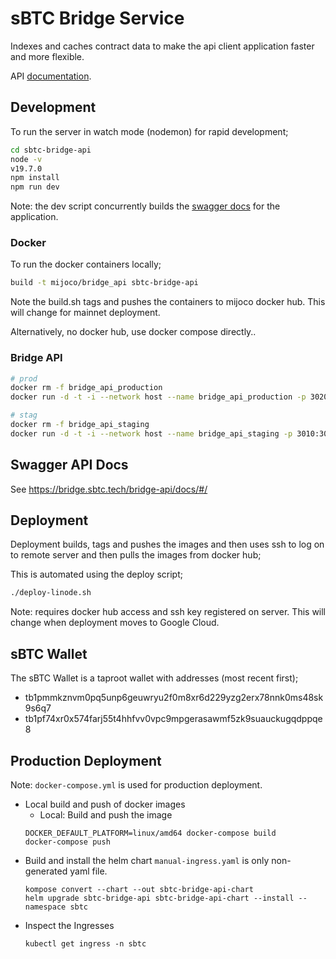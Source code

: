 # sBTC Bridge Service

Indexes and caches contract data to make the api client application faster
and more flexible.

API [documentation](https://bridge.sbtc.tech/bridge-api/docs/).

## Development

To run the server in watch mode (nodemon) for rapid development;

```bash
cd sbtc-bridge-api
node -v
v19.7.0
npm install
npm run dev
```

Note: the dev script concurrently builds the [swagger docs](http://localhost:3010/docs) for
the application.

### Docker

To run the docker containers locally;

```bash
build -t mijoco/bridge_api sbtc-bridge-api
```

Note the build.sh tags and pushes the containers to mijoco docker hub. This will change for mainnet
deployment.

Alternatively, no docker hub, use docker compose directly..

### Bridge API

```bash
# prod
docker rm -f bridge_api_production
docker run -d -t -i --network host --name bridge_api_production -p 3020:3020 -e NODE_ENV='linode-production' -e btcSchnorrReveal=${BTC_PROD_SCHNORR_KEY_REVEAL} -e btcSchnorrReclaim=${BTC_PROD_SCHNORR_KEY_RECLAIM} -e btcSchnorrOracle=${BTC_PROD_SCHNORR_KEY_ORACLE} -e btcRpcUser=${BTC_PROD_RPC_USER} -e btcRpcPwd=${BTC_PROD_RPC_PWD} -e btcNode=${BTC_PROD_NODE} -e mongoDbUrl=${MONGO_PROD_SBTC_URL} -e mongoDbName=${MONGO_PROD_SBTC_DBNAME} -e mongoUser=${MONGO_PROD_SBTC_USER} -e mongoPwd=${MONGO_PROD_SBTC_PWD} -e sbtcContractId=${CONFIG_PROD_CONTRACT_ID} -e network=${CONFIG_PROD_NETWORK} -e stacksApi=${CONFIG_PROD_STACKS_API} -e stacksExplorerUrl=${CONFIG_PROD_STACKS_EXPLORER_URL} -e bitcoinExplorerUrl=${CONFIG_PROD_BITCOIN_EXPLORER_URL} mijoco/bridge_api
```

```bash
# stag
docker rm -f bridge_api_staging
docker run -d -t -i --network host --name bridge_api_staging -p 3010:3010 -e NODE_ENV='linode-staging' -e btcSchnorrReveal=${BTC_SCHNORR_KEY_REVEAL} -e btcSchnorrReclaim=${BTC_SCHNORR_KEY_RECLAIM} -e btcSchnorrOracle=${BTC_SCHNORR_KEY_ORACLE} -e btcRpcUser=${BTC_RPC_USER} -e btcRpcPwd=${BTC_RPC_PWD} -e btcNode=${BTC_NODE} -e mongoDbUrl=${MONGO_SBTC_URL} -e mongoDbName=${MONGO_SBTC_DBNAME} -e mongoUser=${MONGO_SBTC_USER} -e mongoPwd=${MONGO_SBTC_PWD} -e sbtcContractId=${CONFIG_CONTRACT_ID} -e network=${CONFIG_NETWORK} -e stacksApi=${CONFIG_STACKS_API} -e stacksExplorerUrl=${CONFIG_STACKS_EXPLORER_URL} -e bitcoinExplorerUrl=${CONFIG_BITCOIN_EXPLORER_URL} -e mempoolUrl=${CONFIG_BITCOIN_MEMPOOL_URL} mijoco/bridge_api
```

## Swagger API Docs

See https://bridge.sbtc.tech/bridge-api/docs/#/

## Deployment

Deployment builds, tags and pushes the images and then uses ssh to log on to remote server
and then pulls the images from docker hub;

This is automated using the deploy script;

```bash
./deploy-linode.sh
```

Note: requires docker hub access and ssh key registered on server. This will change when deployment
moves to Google Cloud.

## sBTC Wallet

The sBTC Wallet is a taproot wallet with addresses (most recent first);

- tb1pmmkznvm0pq5unp6geuwryu2f0m8xr6d229yzg2erx78nnk0ms48sk9s6q7
- tb1pf74xr0x574farj55t4hhfvv0vpc9mpgerasawmf5zk9suauckugqdppqe8

## Production Deployment

Note: `docker-compose.yml` is used for production deployment.

- Local build and push of docker images
  - Local: Build and push the image
  ```
  DOCKER_DEFAULT_PLATFORM=linux/amd64 docker-compose build
  docker-compose push
  ```
- Build and install the helm chart
  `manual-ingress.yaml` is only non-generated yaml file.
  ```
  kompose convert --chart --out sbtc-bridge-api-chart
  helm upgrade sbtc-bridge-api sbtc-bridge-api-chart --install --namespace sbtc
  ```
- Inspect the Ingresses
  ```
  kubectl get ingress -n sbtc
  ```